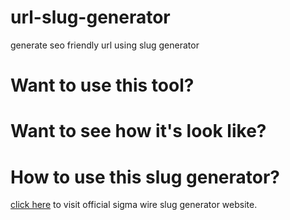 # url-slug-generator
generate seo friendly url using slug generator
# Want to use this tool?
# Want to see how it's look like?
# How to use this slug generator?
[click here](https://sigmawire.net/slug-generator) to visit official sigma wire slug generator website.
